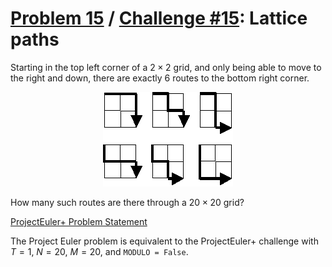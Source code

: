 [Problem 15](https://projecteuler.net/problem=15) /
[Challenge #15](https://www.hackerrank.com/contests/projecteuler/challenges/euler015/problem):
Lattice paths
=============

Starting in the top left corner of a $2 \times 2$ grid, and only being able to
move to the right and down, there are exactly $6$ routes to the bottom right
corner.

<p align="center">
    <img src="Project%20Euler%20Problem%2015%20Image.png">
</p>

How many such routes are there through a $20 \times 20$ grid?

[ProjectEuler+ Problem Statement](ProjectEuler%2B%20Challenge%20%2315%20Problem%20Statement.pdf)

The Project Euler problem is equivalent to the ProjectEuler+ challenge with
$T = 1$, $N = 20$, $M = 20$, and `MODULO = False`.
